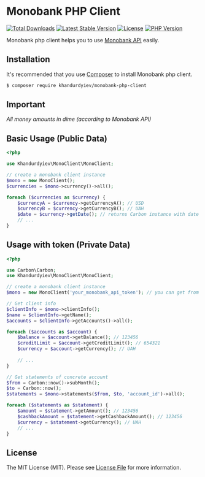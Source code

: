 # Monobank PHP Client

<a href="https://packagist.org/packages/khandurdyiev/monobank-php-client"><img src="https://img.shields.io/packagist/dt/khandurdyiev/monobank-php-client" alt="Total Downloads"></a>
<a href="https://packagist.org/packages/khandurdyiev/monobank-php-client"><img src="https://img.shields.io/packagist/v/khandurdyiev/monobank-php-client" alt="Latest Stable Version"></a>
<a href="https://packagist.org/packages/khandurdyiev/monobank-php-client"><img src="https://img.shields.io/packagist/l/khandurdyiev/monobank-php-client" alt="License"></a>
<a href="https://packagist.org/packages/khandurdyiev/monobank-php-client"><img src="https://img.shields.io/packagist/php-v/khandurdyiev/monobank-php-client" alt="PHP Version"></a>

Monobank php client helps you to use [Monobank API](https://api.monobank.ua/docs/) easily.

## Installation

It's recommended that you use [Composer](https://getcomposer.org/) to install Monobank php client.

```bash
$ composer require khandurdyiev/monobank-php-client
```

## Important
*All money amounts in dime (according to Monobank API)*

## Basic Usage (Public Data)
```php
<?php

use Khandurdyiev\MonoClient\MonoClient;

// create a monobank client instance
$mono = new MonoClient();
$currencies = $mono->currency()->all();

foreach ($currencies as $currency) {
    $currencyA = $currency->getCurrencyA(); // USD
    $currencyB = $currency->getCurrencyB(); // UAH
    $date = $currency->getDate(); // returns Carbon instance with date
    // ...
}
```

## Usage with token (Private Data)

```php
<?php

use Carbon\Carbon;
use Khandurdyiev\MonoClient\MonoClient;

// create a monobank client instance
$mono = new MonoClient('your_monobank_api_token'); // you can get from https://api.monobank.ua

// Get client info
$clientInfo = $mono->clientInfo();
$name = $clientInfo->getName();
$accounts = $clientInfo->getAccounts()->all();

foreach ($accounts as $account) {
    $balance = $account->getBalance(); // 123456
    $creditLimit = $account->getCreditLimit(); // 654321
    $currency = $account->getCurrency(); // UAH
    
    // ...
}

// Get statements of concrete account
$from = Carbon::now()->subMonth();
$to = Carbon::now();
$statements = $mono->statements($from, $to, 'account_id')->all();

foreach ($statements as $statement) {
    $amount = $statement->getAmount(); // 123456
    $cashbackAmount = $statement->getCashbackAmount(); // 123456
    $currency = $statement->getCurrency(); // UAH
    // ...
}
```


## License

The MIT License (MIT). Please see [License File](LICENSE) for more information.